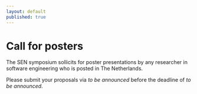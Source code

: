 ```yaml
---
layout: default
published: true
---
```


# Call for posters

The SEN symposium sollicits for poster presentations by any researcher in software engineering who is posted in The Netherlands.

Please submit your proposals via _to be announced_ before the deadline of _to be announced_.
